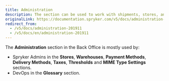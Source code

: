 ```yaml
---
title: Administration
description: The section can be used to work with shipments, stores, and warehouses in the Back Office.
originalLink: https://documentation.spryker.com/v5/docs/administration-201911
redirect_from:
  - /v5/docs/administration-201911
  - /v5/docs/en/administration-201911
---
```


The **Administration** section in the Back Office is mostly used by:
* Spryker Admins in the **Stores**, **Warehouses**, **Payment Methods**, **Delivery Methods**, **Taxes**, **Thresholds** and **MIME Type Settings** sections.
* DevOps in the **Glossary** section.


